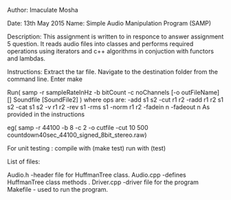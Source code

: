 Author: Imaculate Mosha

Date: 13th May 2015
Name: Simple Audio Manipulation Program (SAMP)


Description: 
This assignment is written to in responce to answer assignment 5 question. It reads audio files into 
classes and performs required operations using iterators and c++ algorithms in conjuction with functors and lambdas. 

Instructions: Extract the tar file. Navigate to the destination folder from the command line. 
Enter make

Run( samp -r sampleRateInHz -b bitCount -c noChannels [-o outFileName] [<ops>] Soundfile [SoundFile2] )
where ops are:
 -add s1 s2
-cut r1 r2
-radd r1 r2 s1 s2
-cat s1 s2
 -v r1 r2
 -rev s1
 -rms s1
 -norm r1 r2
 -fadein n
 -fadeout n
 As provided in the instructions

eg( samp -r 44100 -b 8 -c 2 -o cutfile -cut 10 500 countdown40sec_44100_signed_8bit_stereo.raw)

For unit testing :
compile with (make test)
run with (test)
 
	 

List of files: 

Audio.h -header file for HuffmanTree class.
Audio.cpp -defines HuffmanTree class methods .
Driver.cpp -driver file for the program
Makefile - used to run the program.


 